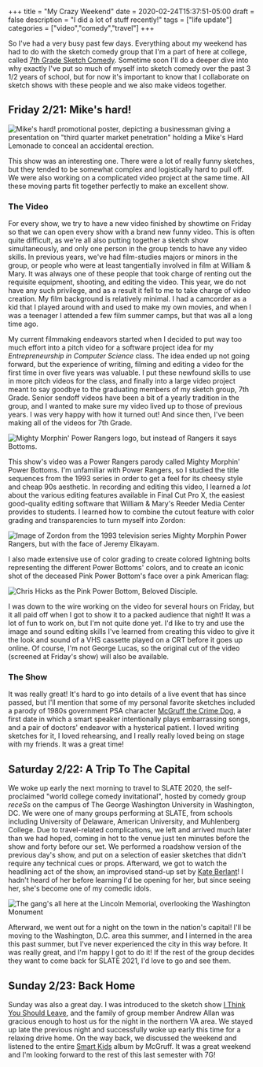 +++
title = "My Crazy Weekend"
date = 2020-02-24T15:37:51-05:00
draft = false
description = "I did a lot of stuff recently!"
tags = ["life update"]
categories = ["video","comedy","travel"]
+++

So I've had a very busy past few days. Everything about my weekend has had to do with the sketch comedy group that I'm a part of here at college, called [7th Grade Sketch Comedy](https://sites.google.com/email.wm.edu/7thgradesketchcomedy/home). Sometime soon I'll do a deeper dive into why exactly I've put so much of myself into sketch comedy over the past 3 1/2 years of school, but for now it's important to know that I collaborate on sketch shows with these people and we also make videos together.
## Friday 2/21: Mike's hard!

![Mike's hard! promotional poster, depicting a businessman giving a presentation on "third quarter market penetration" holding a Mike's Hard Lemonade to conceal an accidental erection.](/images/mikes-hard.jpg#center)

This show was an interesting one. There were a lot of really funny sketches, but they tended to be somewhat complex and logistically hard to pull off. We were also working on a complicated video project at the same time. All these moving parts fit together perfectly to make an excellent show.

### The Video

For every show, we try to have a new video finished by showtime on Friday so that we can open every show with a brand new funny video. This is often quite difficult, as we're all also putting together a sketch show simultaneously, and only one person in the group tends to have any video skills. In previous years, we've had film-studies majors or minors in the group, or people who were at least tangentially involved in film at William & Mary. It was always one of these people that took charge of renting out the requisite equipment, shooting, and editing the video. This year, we do not have any such privilege, and as a result it fell to me to take charge of video creation. My film background is relatively minimal. I had a camcorder as a kid that I played around with and used to make my own movies, and when I was a teenager I attended a few film summer camps, but that was all a long time ago.

My current filmmaking endeavors started when I decided to put way too much effort into a pitch video for a software project idea for my _Entrepreneurship in Computer Science_ class. The idea ended up not going forward, but the experience of writing, filming and editing a video for the first time in over five years was valuable. I put these newfound skills to use in more pitch videos for the class, and finally into a large video project meant to say goodbye to the graduating members of my sketch group, 7th Grade. Senior sendoff videos have been a bit of a yearly tradition in the group, and I wanted to make sure my video lived up to those of previous years. I was very happy with how it turned out! And since then, I've been making all of the videos for 7th Grade.

![Mighty Morphin' Power Rangers logo, but instead of Rangers it says Bottoms.](/images/powerbottoms.png#center)

This show's video was a Power Rangers parody called Mighty Morphin' Power Bottoms. I'm unfamiliar with Power Rangers, so I studied the title sequences from the 1993 series in order to get a feel for its cheesy style and cheap 90s aesthetic. In recording and editing this video, I learned a _lot_ about the various editing features available in Final Cut Pro X, the easiest good-quality editing software that William & Mary's Reeder Media Center provides to students. I learned how to combine the cutout feature with color grading and transparencies to turn myself into Zordon:

![Image of Zordon from the 1993 television series Mighty Morphin Power Rangers, but with the face of Jeremy Elkayam.](/images/zordon.png#center)

I also made extensive use of color grading to create colored lightning bolts representing the different Power Bottoms' colors, and to create an iconic shot of the deceased Pink Power Bottom's face over a pink American flag:


![Chris Hicks as the Pink Power Bottom, Beloved Disciple.](/images/pink-ranger.png#center)

I was down to the wire working on the video for several hours on Friday, but it all paid off when I got to show it to a packed audience that night! It was a lot of fun to work on, but I'm not quite done yet. I'd like to try and use the image and sound editing skills I've learned from creating this video to give it the look and sound of a VHS cassette played on a CRT before it goes up online. Of course, I'm not George Lucas, so the original cut of the video (screened at Friday's show) will also be available.

### The Show

It was really great! It's hard to go into details of a live event that has since passed, but I'll mention that some of my personal favorite sketches included a parody of 1980s government PSA character [McGruff the Crime Dog](https://en.wikipedia.org/wiki/McGruff_the_Crime_Dog), a first date in which a smart speaker intentionally plays embarrassing songs, and a pair of doctors' endeavor with a hysterical patient. I loved writing sketches for it, I loved rehearsing, and I really really loved being on stage with my friends. It was a great time!

## Saturday 2/22: A Trip To The Capital

We woke up early the next morning to travel to SLATE 2020, the self-proclaimed "world college comedy invitational", hosted by comedy group _receSs_ on the campus of The George Washington University in Washington, DC. We were one of many groups performing at SLATE, from schools including University of Delaware, American University, and Muhlenberg College. Due to travel-related complications, we left and arrived much later than we had hoped, coming in hot to the venue just ten minutes before the show and forty before our set. We performed a roadshow version of the previous day's show, and put on a selection of easier sketches that didn't require any technical cues or props. Afterward, we got to watch the headlining act of the show, an improvised stand-up set by [Kate Berlant](https://en.wikipedia.org/wiki/Kate_Berlant)! I hadn't heard of her before learning I'd be opening for her, but since seeing her, she's become one of my comedic idols.

![The gang's all here at the Lincoln Memorial, overlooking the Washington Monument](/images/grade7.jpeg#center)

Afterward, we went out for a night on the town in the nation's capital! I'll be moving to the Washington, D.C. area this summer, and I interned in the area this past summer, but I've never experienced the city in this way before. It was really great, and I'm happy I got to do it! If the rest of the group decides they want to come back for SLATE 2021, I'd love to go and see them.

## Sunday 2/23: Back Home

Sunday was also a great day. I was introduced to the sketch show [I Think You Should Leave](https://en.wikipedia.org/wiki/I_Think_You_Should_Leave_with_Tim_Robinson), and the family of group member Andrew Allan was gracious enough to host us for the night in the northern VA area. We stayed up late the previous night and successfully woke up early this time for a relaxing drive home. On the way back, we discussed the weekend and listened to the entire [Smart Kids](https://www.youtube.com/watch?v=y4P4plYXKFE) album by McGruff. It was a great weekend and I'm looking forward to the rest of this last semester with 7G!